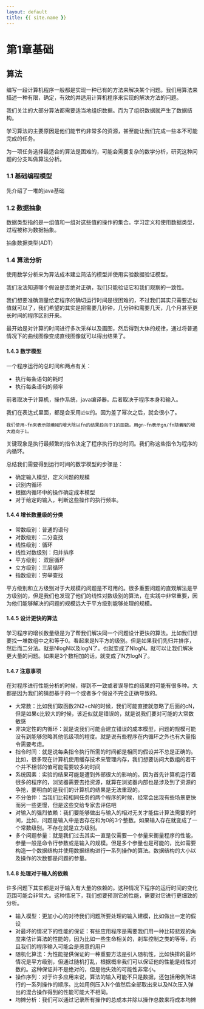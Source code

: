```yaml
---
layout: default
title: {{ site.name }}
---
```

# 第1章基础
## 算法
编写一段计算机程序一般都是实现一种已有的方法来解决某个问题。我们用算法来描述一种有限，确定，有效的并适用计算机程序来实现的解决方法的问题。

我们关注的大部分算法都需要适当地组织数据。而为了组织数据就产生了数据结构。

学习算法的主要原因是他们能节约非常多的资源，甚至能让我们完成一些本不可能完成的任务。

为一项任务选择最适合的算法是困难的，可能会需要复杂的数学分析，研究这种问题的分支叫做算法分析。

### 1.1 基础编程模型
先介绍了一堆的java基础

### 1.2 数据抽象
数据类型指的是一组值和一组对这些值的操作的集合。学习定义和使用数据类型，过程被称为数据抽象。

抽象数据类型(ADT)







### 1.4 算法分析
使用数学分析来为算法成本建立简洁的模型并使用实验数据验证模型。

我们没法知道哪个假设是否绝对正确，我们只能验证它和我们观察的一致性。

我们想要准确测量给定程序的确切运行时间是很困难的，不过我们其实只需要近似值就可以了，我们希望的其实是把需要几秒钟，几分钟和需要几天，几个月甚至更长时间的程序区别开来。

最开始是对计算的时间进行多次采样以及画图，然后得到大体的规律，通过将普通情况下的曲线图像变成直线图像就可以得出结果了。

#### 1.4.3 数学模型
一个程序运行的总时间和两点有关：

 - 执行每条语句的耗时
 - 执行每条语句的频率

前者取决于计算机，操作系统，java编译器。后者取决于程序本身和输入。

我们在表达式里面，都是会采用`近似`的。因为差了幂次之后，就会很小了。

    我们使用~fn来表示随着N的增大除以fn的结果趋向于1的函数。用gn~fn表示gn/fn随着N的增大趋向于1。

关键现象是执行最频繁的指令决定了程序执行的总时间。我们称这些指令为程序的内循环。

总结我们需要得到运行时间的数学模型的步骤是：

 - 确定输入模型，定义问题的规模
 - 识别内循环
 - 根据内循环中的操作确定成本模型
 - 对于给定的输入，判断这些操作的执行频率。

#### 1.4.4 增长数量级的分类

 - 常数级别：普通的语句
 - 对数级别：二分查找
 - 线性级别：循环
 - 线性对数级别：归并排序
 - 平方级别： 双层循环
 - 立方级别：三层循环
 - 指数级别：穷举查找

平方级别和立方级别对于大规模的问题是不可用的。很多重要问题的直观解法是平方级别的，但是我们也发现了他们的线性对数级别的算法，在实践中非常重要，因为他们能够解决的问题的规模远大于平方级别能够处理的规模。

#### 1.4.5 设计更快的算法
学习程序的增长数量级是为了帮我们解决同一个问题设计更快的算法。比如我们想要找一堆数组中之和等于0。看起来是N平方的级别。但是如果我们先归并排序，然后而二分法。就是NlogN以及logN了。也就变成了NlogN。就可以让我们解决更大量的问题。如果是3个数相加的话，就变成了N方logN了。                                                                                                       

#### 1.4.7 注意事项
在对程序进行性能分析的时候，得到不一致或者误导性的结果的可能有很多种。大都是因为我们的猜想基于的一个或者多个假设不完全正确导致的。

 - 大常数：比如我们取函数2N2+cN的时候，我们可能直接就忽略了后面的cN，但是如果c比较大的时候，该近似就是错误的，就是说我们要对可能的大常数敏感
 - 非决定性的内循环：就是说我们可能会建立错误的成本模型，问题的规模可能没有到能够忽略其他低级项的程度。就是说有些程序在内循环之外也有大量指令需要考虑。
 - 指令时间：就是说每条指令执行所需的时间都是相同的假设并不总是正确的。比如，很多现在计算机使用缓存技术来管理内存，我们想要访问大数组的若干个并不相邻的值可能需要较多的时间
 - 系统因素：实验的结果可能是遭到外部很大的影响的。因为首先计算机运行着很多的程序的，浏览器需要去抢资源，就算在浏览器内部也是涉及到了资源的争抢，要明白的是我们的计算机的结果是无法重现的。
 - 不分伯仲：当我们比较相同任务的两个程序的时候，经常会出现有些场景更快而另一些更慢，但是这些交给专家去评估吧
 - 对输入的强烈依赖：我们要能够做出与输入的相对无关才能估计算法需要的时间，比如，问题是输入中是否存在和为0的3个整数。如果输入存在就变成了一个常数级别。不存在就是立方级别。
 - 多个问题参量：就是我们过去其实一直是仅需要一个参量来衡量程序的性能，参量一般是命令行参数或是输入的规模。但是多个参量也是可能的，比如需要构造一个数据结构并使用数据结构进行一系列操作的算法。数据结构的大小以及操作的次数都是问题的参量。

#### 1.4.8 处理对于输入的依赖
许多问题下其实都是对于输入有大量的依赖的。这种情况下程序的运行时间的变化范围可能会非常大。这种情况下，我们想要预测它的性能，需要对它进行更细致的分析。

 - 输入模型：更加小心的对待我们问题所要处理的输入建模，比如做出一定的假设
 - 对最坏的情况下的性能的保证：有些应用程序是需要我们用一种比较悲观的角度来估计算法的性能的，因为比如一些生命相关的，刹车控制之类的等等，而且我们的程序输入可能会是恶意的用户
 - 随机化算法：为性能提供保证的一种重要方法是引入随机性，比如快排的最坏情况是平方级别，但通过随机打乱，根据概率我们可以保证他的性能是线性对数的。这种保证并不是绝对的，但是他失效的可能性非常小。
 - 操作序列：对于许多应用来说，算法的输入可能不只是数据，还包括用例所进行的一系列操作的顺序。比如用例压入N个值然后全部取出来以及N次压入弹出的混合操作得到的性能可能大不相同。
 - 均摊分析：我们可以通过记录所有操作的总成本并除以操作总数来将成本均摊
